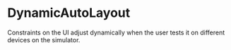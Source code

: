 # DynamicAutoLayout
Constraints on the UI adjust dynamically when the user tests it on different devices on the simulator.
